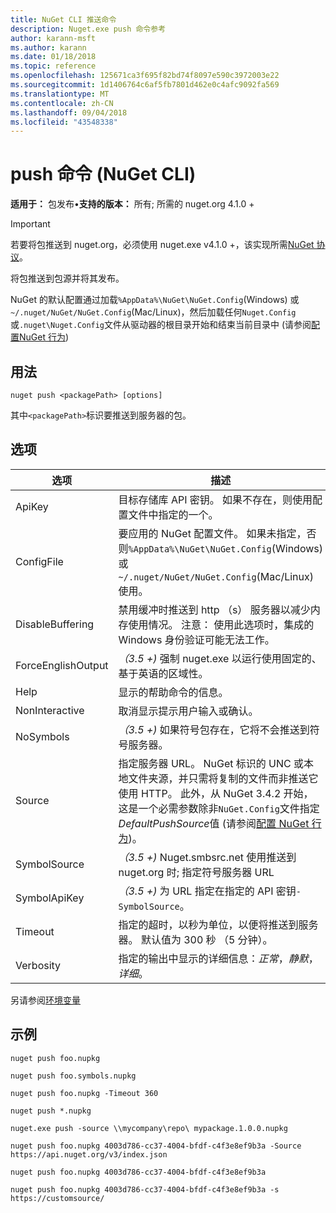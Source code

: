 ```yaml
---
title: NuGet CLI 推送命令
description: Nuget.exe push 命令参考
author: karann-msft
ms.author: karann
ms.date: 01/18/2018
ms.topic: reference
ms.openlocfilehash: 125671ca3f695f82bd74f8097e590c3972003e22
ms.sourcegitcommit: 1d1406764c6af5fb7801d462e0c4afc9092fa569
ms.translationtype: MT
ms.contentlocale: zh-CN
ms.lasthandoff: 09/04/2018
ms.locfileid: "43548338"
---
```

# <a name="push-command-nuget-cli"></a>push 命令 (NuGet CLI)

**适用于：** 包发布&bullet;**支持的版本：** 所有; 所需的 nuget.org 4.1.0 +

> [!Important]
> 若要将包推送到 nuget.org，必须使用 nuget.exe v4.1.0 +，该实现所需[NuGet 协议](../api/nuget-protocols.md)。

将包推送到包源并将其发布。

NuGet 的默认配置通过加载`%AppData%\NuGet\NuGet.Config`(Windows) 或`~/.nuget/NuGet/NuGet.Config`(Mac/Linux)，然后加载任何`Nuget.Config`或`.nuget\Nuget.Config`文件从驱动器的根目录开始和结束当前目录中 (请参阅[配置NuGet 行为](../consume-packages/configuring-nuget-behavior.md))

## <a name="usage"></a>用法

```cli
nuget push <packagePath> [options]
```

其中`<packagePath>`标识要推送到服务器的包。

## <a name="options"></a>选项

| 选项 | 描述 |
| --- | --- |
| ApiKey | 目标存储库 API 密钥。 如果不存在，则使用配置文件中指定的一个。 |
| ConfigFile | 要应用的 NuGet 配置文件。 如果未指定，否则`%AppData%\NuGet\NuGet.Config`(Windows) 或`~/.nuget/NuGet/NuGet.Config`(Mac/Linux) 使用。|
| DisableBuffering | 禁用缓冲时推送到 http （s） 服务器以减少内存使用情况。 注意： 使用此选项时，集成的 Windows 身份验证可能无法工作。 |
| ForceEnglishOutput | *（3.5 +)* 强制 nuget.exe 以运行使用固定的、 基于英语的区域性。 |
| Help | 显示的帮助命令的信息。 |
| NonInteractive | 取消显示提示用户输入或确认。 |
| NoSymbols | *（3.5 +)* 如果符号包存在，它将不会推送到符号服务器。 |
| Source | 指定服务器 URL。 NuGet 标识的 UNC 或本地文件夹源，并只需将复制的文件而非推送它使用 HTTP。  此外，从 NuGet 3.4.2 开始，这是一个必需参数除非`NuGet.Config`文件指定*DefaultPushSource*值 (请参阅[配置 NuGet 行为](../consume-packages/configuring-nuget-behavior.md))。 |
| SymbolSource | *（3.5 +)* Nuget.smbsrc.net 使用推送到 nuget.org 时; 指定符号服务器 URL |
| SymbolApiKey | *（3.5 +)* 为 URL 指定在指定的 API 密钥`-SymbolSource`。 |
| Timeout | 指定的超时，以秒为单位，以便将推送到服务器。 默认值为 300 秒 （5 分钟）。 |
| Verbosity | 指定的输出中显示的详细信息：*正常*，*静默*，*详细*。 |

另请参阅[环境变量](cli-ref-environment-variables.md)

## <a name="examples"></a>示例

```cli
nuget push foo.nupkg

nuget push foo.symbols.nupkg

nuget push foo.nupkg -Timeout 360

nuget push *.nupkg

nuget.exe push -source \\mycompany\repo\ mypackage.1.0.0.nupkg

nuget push foo.nupkg 4003d786-cc37-4004-bfdf-c4f3e8ef9b3a -Source https://api.nuget.org/v3/index.json

nuget push foo.nupkg 4003d786-cc37-4004-bfdf-c4f3e8ef9b3a

nuget push foo.nupkg 4003d786-cc37-4004-bfdf-c4f3e8ef9b3a -s https://customsource/
```
